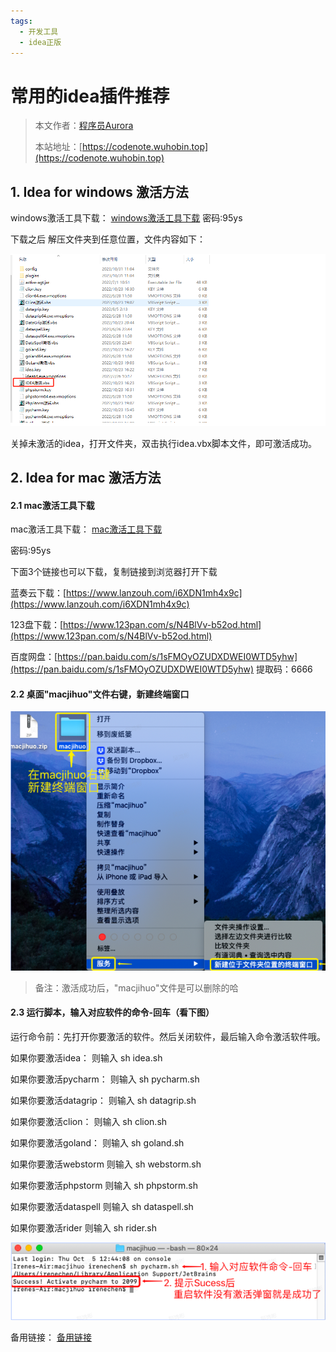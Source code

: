 ```yaml
---
tags:
  - 开发工具
  - idea正版
---
```


# 常用的idea插件推荐


> 本文作者：[程序员Aurora](/author.md)
>
> 本站地址：[https://codenote.wuhobin.top](https://codenote.wuhobin.top)


## 1. Idea for windows 激活方法

windows激活工具下载： [windows激活工具下载](https://www.lanzouw.com/b05l2ekra)
密码:95ys

下载之后 解压文件夹到任意位置，文件内容如下：

![](./images/image07.png)

关掉未激活的idea，打开文件夹，双击执行idea.vbx脚本文件，即可激活成功。


## 2. Idea for mac 激活方法

#### 2.1 mac激活工具下载

mac激活工具下载： [mac激活工具下载](https://www.lanzouw.com/b05l2ekra)

密码:95ys

下面3个链接也可以下载，复制链接到浏览器打开下载

蓝奏云下载：[https://www.lanzouh.com/i6XDN1mh4x9c](https://www.lanzouh.com/i6XDN1mh4x9c)

123盘下载：[https://www.123pan.com/s/N4BlVv-b52od.html](https://www.123pan.com/s/N4BlVv-b52od.html)

百度网盘：[https://pan.baidu.com/s/1sFMOyOZUDXDWEI0WTD5yhw](https://pan.baidu.com/s/1sFMOyOZUDXDWEI0WTD5yhw)  提取码：6666


#### 2.2 桌面"macjihuo"文件右键，新建终端窗口

![](./images/image08.png)
> 备注：激活成功后，"macjihuo"文件是可以删除的哈

#### 2.3 运行脚本，输入对应软件的命令-回车（看下图）
运行命令前：先打开你要激活的软件。然后关闭软件，最后输入命令激活软件哦。

如果你要激活idea：        则输入   sh idea.sh

如果你要激活pycharm：  则输入   sh pycharm.sh

如果你要激活datagrip：  则输入   sh datagrip.sh

如果你要激活clion：       则输入   sh clion.sh

如果你要激活goland：    则输入   sh goland.sh

如果你要激活webstorm   则输入   sh webstorm.sh

如果你要激活phpstorm   则输入   sh phpstorm.sh

如果你要激活dataspell    则输入   sh dataspell.sh

如果你要激活rider          则输入   sh rider.sh

![](./images/image09.png)

备用链接： [备用链接](https://hwmgu1yf37x.feishu.cn/docx/Jzszdsm7yobPifxsPpjc3nFbn7f)



<Vssue :title="$title" />